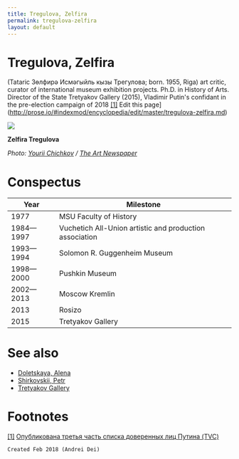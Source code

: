 ```yaml
---
title: Tregulova, Zelfira
permalink: tregulova-zelfira
layout: default
---
```


# Tregulova, Zelfira

 (Tataric Зөлфирә Исмәгыйль кызы Трегулова; born. 1955, Riga) art critic, curator of international museum exhibition projects. Ph.D. in History of Arts. Director of the State Tretyakov Gallery (2015), Vladimir Putin's confidant in the pre-election campaign of 2018 <span id="a1">[\[1\]](#f1)</span> Edit this page](http://prose.io/#indexmod/encyclopedia/edit/master/tregulova-zelfira.md)

![](http://www.theartnewspaper.ru/public/uploads/posts/post/2015-12/15594293-dda1-476b-8873-e9100b676ca5.jpg)

**Zelfira Tregulova**

*Photo: [Yourii Chichkov](chichkov-yourii) / [The Art Newspaper](http://www.theartnewspaper.ru/public/uploads/posts/post/2015-12/15594293-dda1-476b-8873-e9100b676ca5.jpg)*

# Conspectus

|Year|Milestone|
|----|-----|
|1977|MSU Faculty of History|
|1984—1997|Vuchetich All-Union artistic and production association|
|1993—1994|Solomon R. Guggenheim Museum|
|1998—2000|Pushkin Museum|
|2002—2013|Moscow Kremlin|
|2013|Rosizo|
|2015|Tretyakov Gallery|Director|

# See also

+ [Doletskaya, Alena](doletskaya-alena)
+ [Shirkovskii, Petr](shirkovskii-petr)
+ [Tretyakov Gallery](tretyakov-gallery)

# Footnotes

[[1]](#a1) <span id="f1"></span> [Опубликована третья часть списка доверенных лиц Путина (TVC)](https://www.tvc.ru/news/show/id/131796)

`Created Feb 2018 (Andrei Dei)`
